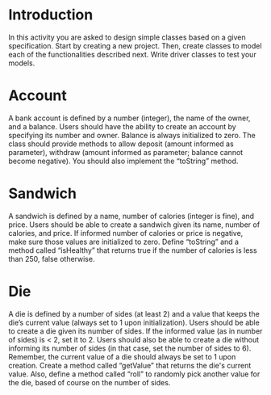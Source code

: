 # Introduction 

In this activity you are asked to design simple classes based on a given specification.  Start by creating a new project.  Then, create classes to model each of the functionalities described next. Write driver classes to test your models.  

# Account 

A bank account is defined by a number (integer), the name of the owner, and a balance. Users should have the ability to create an account by specifying its number and owner. Balance is always initialized to zero. The class should provide methods to allow deposit (amount informed as parameter), withdraw (amount informed as parameter; balance cannot become negative). You should also implement the “toString” method.  

# Sandwich 

A sandwich is defined by a name, number of calories (integer is fine), and price. Users should be able to create a sandwich given its name, number of calories, and price. If informed number of calories or price is negative, make sure those values are initialized to zero. Define “toString” and a method called “isHealthy” that returns true if the number of calories is less than 250, false otherwise.  

# Die

A die is defined by a number of sides (at least 2) and a value that keeps the die’s current value (always set to 1 upon initialization). Users should be able to create a die given its number of sides. If the informed value (as in number of sides) is < 2, set it to 2. Users should also be able to create a die without informing its number of sides (in that case, set the number of sides to 6). Remember, the current value of a die should always be set to 1 upon creation. Create a method called “getValue” that returns the die's current value. Also, define a method called “roll” to randomly pick another value for the die, based of course on the number of sides.  